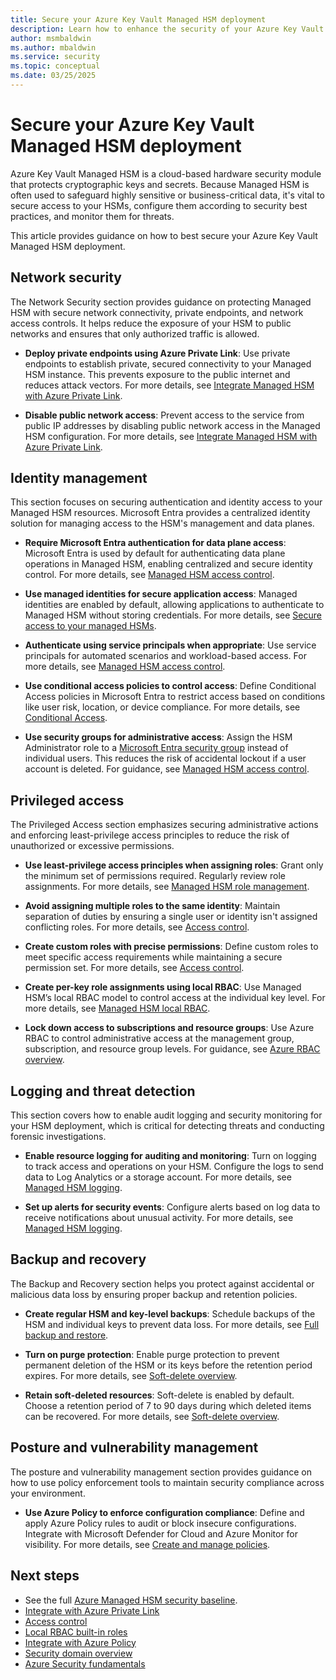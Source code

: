 ```yaml
---
title: Secure your Azure Key Vault Managed HSM deployment
description: Learn how to enhance the security of your Azure Key Vault Managed HSM deployment using best practices in identity, network, data protection, and access control.
author: msmbaldwin
ms.author: mbaldwin
ms.service: security
ms.topic: conceptual
ms.date: 03/25/2025
---
```


# Secure your Azure Key Vault Managed HSM deployment

Azure Key Vault Managed HSM is a cloud-based hardware security module that protects cryptographic keys and secrets. Because Managed HSM is often used to safeguard highly sensitive or business-critical data, it's vital to secure access to your HSMs, configure them according to security best practices, and monitor them for threats.

This article provides guidance on how to best secure your Azure Key Vault Managed HSM deployment.

## Network security

The Network Security section provides guidance on protecting Managed HSM with secure network connectivity, private endpoints, and network access controls. It helps reduce the exposure of your HSM to public networks and ensures that only authorized traffic is allowed.

- **Deploy private endpoints using Azure Private Link**: Use private endpoints to establish private, secured connectivity to your Managed HSM instance. This prevents exposure to the public internet and reduces attack vectors. For more details, see [Integrate Managed HSM with Azure Private Link](/azure/key-vault/managed-hsm/private-link).

- **Disable public network access**: Prevent access to the service from public IP addresses by disabling public network access in the Managed HSM configuration. For more details, see [Integrate Managed HSM with Azure Private Link](/azure/key-vault/managed-hsm/private-link).

## Identity management

This section focuses on securing authentication and identity access to your Managed HSM resources. Microsoft Entra provides a centralized identity solution for managing access to the HSM's management and data planes.

- **Require Microsoft Entra authentication for data plane access**: Microsoft Entra is used by default for authenticating data plane operations in Managed HSM, enabling centralized and secure identity control. For more details, see [Managed HSM access control](/azure/key-vault/managed-hsm/access-control).

- **Use managed identities for secure application access**: Managed identities are enabled by default, allowing applications to authenticate to Managed HSM without storing credentials. For more details, see [Secure access to your managed HSMs](/azure/key-vault/managed-hsm/secure-your-managed-hsm).

- **Authenticate using service principals when appropriate**: Use service principals for automated scenarios and workload-based access. For more details, see [Managed HSM access control](/azure/key-vault/managed-hsm/access-control).

- **Use conditional access policies to control access**: Define Conditional Access policies in Microsoft Entra to restrict access based on conditions like user risk, location, or device compliance. For more details, see [Conditional Access](/azure/active-directory/conditional-access/overview).

- **Use security groups for administrative access**: Assign the HSM Administrator role to a [Microsoft Entra security group](/azure/active-directory/fundamentals/active-directory-manage-groups) instead of individual users. This reduces the risk of accidental lockout if a user account is deleted. For guidance, see [Managed HSM access control](/azure/key-vault/managed-hsm/access-control).

## Privileged access

The Privileged Access section emphasizes securing administrative actions and enforcing least-privilege access principles to reduce the risk of unauthorized or excessive permissions.

- **Use least-privilege access principles when assigning roles**: Grant only the minimum set of permissions required. Regularly review role assignments. For more details, see [Managed HSM role management](/azure/key-vault/managed-hsm/role-management).

- **Avoid assigning multiple roles to the same identity**: Maintain separation of duties by ensuring a single user or identity isn't assigned conflicting roles. For more details, see [Access control](/azure/key-vault/managed-hsm/access-control).

- **Create custom roles with precise permissions**: Define custom roles to meet specific access requirements while maintaining a secure permission set. For more details, see [Access control](/azure/key-vault/managed-hsm/access-control).

- **Create per-key role assignments using local RBAC**: Use Managed HSM’s local RBAC model to control access at the individual key level. For more details, see [Managed HSM local RBAC](/azure/key-vault/managed-hsm/access-control#data-plane-and-managed-hsm-local-rbac).

- **Lock down access to subscriptions and resource groups**: Use Azure RBAC to control administrative access at the management group, subscription, and resource group levels. For guidance, see [Azure RBAC overview](/azure/role-based-access-control/overview).

## Logging and threat detection

This section covers how to enable audit logging and security monitoring for your HSM deployment, which is critical for detecting threats and conducting forensic investigations.

- **Enable resource logging for auditing and monitoring**: Turn on logging to track access and operations on your HSM. Configure the logs to send data to Log Analytics or a storage account. For more details, see [Managed HSM logging](/azure/key-vault/managed-hsm/logging).

- **Set up alerts for security events**: Configure alerts based on log data to receive notifications about unusual activity. For more details, see [Managed HSM logging](/azure/key-vault/managed-hsm/logging).

## Backup and recovery

The Backup and Recovery section helps you protect against accidental or malicious data loss by ensuring proper backup and retention policies.

- **Create regular HSM and key-level backups**: Schedule backups of the HSM and individual keys to prevent data loss. For more details, see [Full backup and restore](/azure/key-vault/managed-hsm/backup-restore).

- **Turn on purge protection**: Enable purge protection to prevent permanent deletion of the HSM or its keys before the retention period expires. For more details, see [Soft-delete overview](/azure/key-vault/managed-hsm/soft-delete-overview).

- **Retain soft-deleted resources**: Soft-delete is enabled by default. Choose a retention period of 7 to 90 days during which deleted items can be recovered. For more details, see [Soft-delete overview](/azure/key-vault/managed-hsm/soft-delete-overview).

## Posture and vulnerability management

The posture and vulnerability management section provides guidance on how to use policy enforcement tools to maintain security compliance across your environment.

- **Use Azure Policy to enforce configuration compliance**: Define and apply Azure Policy rules to audit or block insecure configurations. Integrate with Microsoft Defender for Cloud and Azure Monitor for visibility. For more details, see [Create and manage policies](/azure/governance/policy/tutorials/create-and-manage).

## Next steps

- See the full [Azure Managed HSM security baseline](/security/benchmark/azure/baselines/key-vault-managed-hsm-security-baseline).
- [Integrate with Azure Private Link](private-link.md)
- [Access control](access-control.md)
- [Local RBAC built-in roles](built-in-roles.md)
- [Integrate with Azure Policy](azure-policy.md)
- [Security domain overview](security-domain.md)
- [Azure Security fundamentals](/azure/security/fundamentals)
